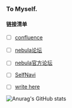 ### To Myself.

#### 链接清单

- [ ] [confluence](https://confluence.nebula-graph.io/#all-updates)

- [ ] [nebula论坛](https://discuss.nebula-graph.com.cn/)

- [ ] [nebula官方论坛](https://nebula-graph.io/)

- [ ] [SelfNavi](http://www.superyoko.com/)

- [ ] [write here](https://github.com/SuperYoko/blog)


![Anurag's GitHub stats](https://github-readme-stats.vercel.app/api?username=SuperYoko&hide=contribs,prs)
